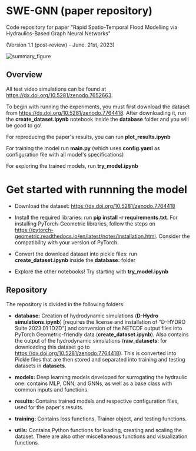 # SWE-GNN (paper repository)
Code repository for paper "Rapid Spatio-Temporal Flood Modelling via Hydraulics-Based Graph Neural Networks"

(Version 1.1 (post-review) - June. 21st, 2023)

![summary_figure](summary_figure.png)

## Overview

All test video simulations can be found at <https://dx.doi.org/10.5281/zenodo.7652663>.

To begin with running the experiments, you must first download the dataset from <https://dx.doi.org/10.5281/zenodo.7764418>.
After downloading it, run the **create_dataset.ipynb** notebook inside the **database** folder and you will be good to go!

For reproducing the paper's results, you can run **plot_results.ipynb**

For training the model run **main.py** (which uses **config.yaml** as configuration file with all model's specifications)

For exploring the trained models, run **try_model.ipynb**

# Get started with runnning the model

* Download the dataset: <https://dx.doi.org/10.5281/zenodo.7764418>

* Install the required libraries: run __pip install -r requirements.txt__. 
For installing PyTorch-Geometric libraries, follow the steps on <https://pytorch-geometric.readthedocs.io/en/latest/notes/installation.html>. Consider the compatibility with your version of PyTorch.

* Convert the download dataset into pickle files: run **create_dataset.ipynb** inside the **database:** folder

* Explore the other notebooks! Try starting with **try_model.ipynb**

## Repository 

The repository is divided in the following folders:

* **database:** Creation of hydrodynamic simulations (**D-Hydro simulations.ipynb**) [requires the license and installation of "D-HYDRO Suite 2023.01 1D2D"] and conversion of the NETCDF output files into PyTorch Geometric-friendly data (**create_dataset.ipynb**).
Also contains the output of the hydrodynamic simulations (**raw_datasets**: for downloading this dataset go to <https://dx.doi.org/10.5281/zenodo.7764418>). This is converted into Pickle files that are then stored and separated into training and testing datasets in **datasets**.

* **models:**  Deep learning models developed for surrogating the hydraulic one: contains MLP, CNN, and GNNs, as well as a base class with common inputs and functions.

* **results:** Contains trained models and respective configuration files, used for the paper's results.

* **training:** Contains loss functions, Trainer object, and testing functions.

* **utils:** Contains Python functions for loading, creating and scaling the dataset. There are also other miscellaneous functions and visualization functions.
